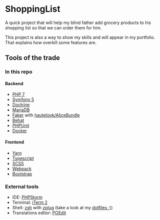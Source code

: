 ShoppingList
=============


A quick project that will help my blind father add grocery products to his shopping list so that we can order them for him.

This project is also a way to show my skills and will appear in my portfolio. That explains how overkill some features are.

Tools of the trade
------------------

### In this repo

#### Backend
* [PHP 7](https://www.php.net/)
* [Symfony 5](https://symfony.com/)
* [Doctrine](https://www.doctrine-project.org/index.html)
* [MariaDB](https://mariadb.org/)
* [Faker](https://github.com/fzaninotto/Faker) with [hautelook/AliceBundle](https://github.com/hautelook/AliceBundle)
* [Behat](https://docs.behat.org/en/latest/)
* [PHPUnit](https://phpunit.de/)
* [Docker](https://www.docker.com/)

#### Frontend
* [Yarn](https://yarnpkg.com/)
* [Typescript](https://www.typescriptlang.org/)
* [SCSS](https://sass-lang.com/)
* [Webpack](https://webpack.js.org/)
* [Bootstrap](https://getbootstrap.com/)

### External tools

* IDE: [PHPStorm](https://www.jetbrains.com/phpstorm/)
* Terminal: [iTerm 2](https://www.iterm2.com/)
* Shell: [zsh](https://www.zsh.org/) with [zplug](https://github.com/zplug/zplug) (take a look at my [dotfiles ;)](https://github.com/he8us/dotfiles))
* Translations editor: [POEdit](https://poedit.net/)
